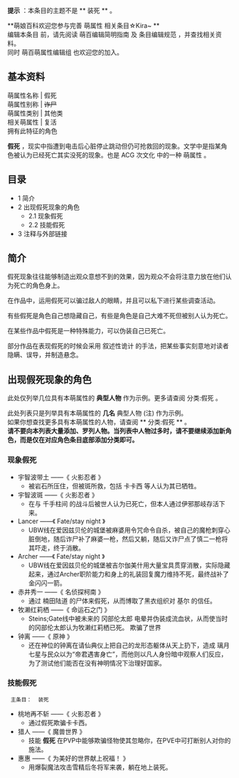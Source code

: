 **提示** ：本条目的主题不是 ** 装死  ** 。

**萌娘百科欢迎您参与完善 萌属性  相关条目☆Kira~ **  
编辑本条目  前，请先阅读  萌百编辑简明指南  及  条目编辑规范  ，并查找相关资料。  
同时  萌百萌属性编辑组  也欢迎您的加入。

**基本资料**  
---  
萌属性名称  |  假死   
萌属性别称  |  ~~诈尸~~  
萌属性类别  |  其他类   
相关萌属性  |  复活   
拥有此特征的角色  
  
**假死** ，现实中指遭到电击后心脏停止跳动但仍可抢救回的现象。文学中是指某角色被认为已经死亡其实没死的现象。也是  ACG  次文化  中的一种
萌属性  。

##  目录

  * 1  简介 
  * 2  出现假死现象的角色 
    * 2.1  现象假死 
    * 2.2  技能假死 
  * 3  注释与外部链接 

##  简介

假死现象往往能够制造出观众意想不到的效果，因为观众不会将注意力放在他们认为死亡的角色身上。

在作品中，运用假死可以骗过敌人的眼睛，并且可以私下进行某些调查活动。

有些假死是角色自己想隐藏自己，有些是角色是自己大难不死但被别人认为死亡。

在某些作品中假死是一种特殊能力，可以伪装自己已死亡。

部分作品在表现假死的时候会采用  叙述性诡计  的手法，把某些事实刻意地对读者隐瞒、误导，并制造悬念。

##  出现假死现象的角色

此处仅列举几位具有本萌属性的 **典型人物** 作为示例。更多请查阅  分类:假死  。

此处列表只是列举具有本萌属性的 **几名** 典型人物  (注)  作为示例。  
如果你想查找更多具有本萌属性的人物，请查阅 ** 分类:假死  ** 。  
**请不要向本列表大量添加、罗列人物。当列表中人物过多时，请不要继续添加新角色，而是仅在对应角色条目底部添加分类即可。**

###  现象假死

  * 宇智波带土  ——《  火影忍者  》 
    * 被岩石所压住，但被斑所救，包括  卡卡西  等人认为其已牺牲。 
  * 宇智波斑  ——《  火影忍者  》 
    * 在与  千手柱间  的战斗后被世人认为已死亡，但本人通过伊邪那岐存活下来。 
  * Lancer  ——《  Fate/stay night  》 
    * UBW线在爱因兹贝伦的城堡被麻婆用令咒命令自杀，被自己的魔枪刺穿心脏倒地，随后诈尸补了麻婆一枪，然后又躺，随后又诈尸点了慎二一枪将其吓走，终于消散。 
  * Archer  ——《  Fate/stay night  》 
    * UBW线在爱因兹贝伦的城堡被吉尔伽美什用大量宝具贯穿消散，实际隐藏起来，通过Archer职阶能力和身上的礼装回复魔力维持不死，最终战补了金闪闪一箭。 
  * 赤井秀一  ——《  名侦探柯南  》 
    * 通过  楠田陆道  的尸体来假死，从而博取了黑衣组织对  基尔  的信任。 
  * 牧濑红莉栖  ——《  命运石之门  》 
    * Steins;Gate线中被未来的  冈部伦太郎  电晕并伪装成流血状，从而使当时的冈部伦太郎认为牧濑红莉栖已死。  欺骗了世界 
  * 钟离  ——《  原神  》 
    * 还在神位的钟离在请仙典仪上把自己的龙形态躯体从天上扔下，造成  璃月  七星与民众以为“帝君遇害身亡”，而他则以凡人身份暗中观察人们反应，为了测试他们能否在没有神明情况下治理好国家。 

###  技能假死

     主条目：  装死 

  * 桃地再不斩  ——《  火影忍者  》 
    * 通过假死欺骗卡卡西。 
  * 猎人  ——《  魔兽世界  》 
    * 技能 **假死** 在PVP中能够欺骗怪物使其忽略你，在PVE中可打断别人对你的施法。 
  * 惠惠  ——《  为美好的世界献上祝福！  》 
    * 用爆裂魔法攻击雪精后冬将军来袭，躺在地上装死。 